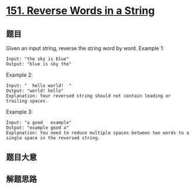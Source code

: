 # [151. Reverse Words in a String](https://leetcode.com/problems/reverse-words-in-a-string/)

## 题目

Given an input string, reverse the string word by word.
Example 1: 

```
Input: "the sky is blue"
Output: "blue is sky the"
```

Example 2: 

```
Input: "  hello world!  "
Output: "world! hello"
Explanation: Your reversed string should not contain leading or trailing spaces.
```

Example 3: 

```
Input: "a good   example"
Output: "example good a"
Explanation: You need to reduce multiple spaces between two words to a single space in the reversed string.
```


## 题目大意


## 解题思路

